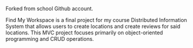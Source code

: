 Forked from school Github account.

Find My Workspace is a final project for my course Distributed Information System that allows users to create locations and create reviews for said locations. This MVC project focuses primarily on object-oriented programming and CRUD operations.
